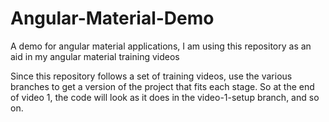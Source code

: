 # Angular-Material-Demo
A demo for angular material applications, I am using this repository as an aid in my angular material training videos

Since this repository follows a set of training videos, use the various branches to get a version of the project that fits each stage. So at the end of video 1, the code will look as it does in the video-1-setup branch, and so on.

